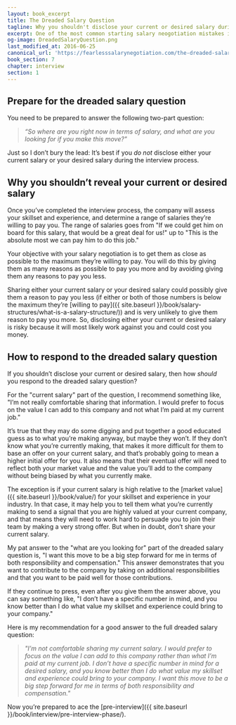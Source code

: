 ```yaml
---
layout: book_excerpt
title: The Dreaded Salary Question
tagline: Why you shouldn't disclose your current or desired salary during a job interview
excerpt: One of the most common starting salary neogotiation mistakes is disclosing your current or desired salary during the interview process. Here's how to avoid it.
og-image: DreadedSalaryQuestion.png
last_modified_at: 2016-06-25
canonical_url: 'https://fearlesssalarynegotiation.com/the-dreaded-salary-question/'
book_section: 7
chapter: interview
section: 1
---
```


## Prepare for the dreaded salary question

You need to be prepared to answer the following two­-part question:

> *“So where are you right now in terms of salary, and what are you looking for if you make this move?"*

Just so I don’t bury the lead: It’s best if you *do not* disclose either your current salary or your desired salary during the interview process.

## Why you shouldn’t reveal your current or desired salary 

Once you’ve completed the interview process, the company will assess your skillset and experience, and determine a range of salaries they’re willing to pay you. The range of salaries goes from "If we could get him on board for this salary, that would be a great deal for us!" up to "This is the absolute most we can pay him to do this job."

Your objective with your salary negotiation is to get them as close as possible to the maximum they’re willing to pay. You will do this by giving them as many reasons as possible to pay you more and by avoiding giving them any reasons to pay you less.

Sharing either your current salary or your desired salary could possibly give them a reason to pay you less (if either or both of those numbers is below the maximum they’re [willing to pay]({{ site.baseurl }}/book/salary-structures/what-is-a-salary-structure/)) and is very unlikely to give them reason to pay you more. So, disclosing either your current or desired salary is risky because it will most likely work against you and could cost you money. 

## How to respond to the dreaded salary question 

If you shouldn’t disclose your current or desired salary, then how *should* you respond to the dreaded salary question?

For the "current salary" part of the question, I recommend something like, "I’m not really comfortable sharing that information. I would prefer to focus on the value I can add to this company and not what I’m paid at my current job."
 
It’s true that they may do some digging and put together a good educated guess as to what you’re making anyway, but maybe they won’t. If they don’t know what you’re currently making, that makes it more difficult for them to base an offer on your current salary, and that’s probably going to mean a higher initial offer for you. It also means that their eventual offer will need to reflect both your market value and the value you’ll add to the company without being biased by what you currently make.

The exception is if your current salary is high relative to the [market value]({{ site.baseurl }}/book/value/) for your skillset and experience in your industry. In that case, it may help you to tell them what you’re currently making to send a signal that you are highly valued at your current company, and that means they will need to work hard to persuade you to join their team by making a very strong offer. But when in doubt, don’t share your current salary.
 
My pat answer to the "what are you looking for" part of the dreaded salary question is, "I want this move to be a big step forward for me in terms of both responsibility and compensation." This answer demonstrates that you want to contribute to the company by taking on additional responsibilities and that you want to be paid well for those contributions. 

If they continue to press, even after you give them the answer above, you can say something like, "I don’t have a specific number in mind, and you know better than I do what value my skillset and experience could bring to your company." 

Here is my recommendation for a good answer to the full dreaded salary question: 

> *"I’m not comfortable sharing my current salary. I would prefer to focus on the value I can add to this company rather than what I’m paid at my current job. I don’t have a specific number in mind for a desired salary, and you know better than I do what value my skillset and experience could bring to your company. I want this move to be a big step forward for me in terms of both responsibility and compensation."*

Now you’re prepared to ace the [pre­-interview]({{ site.baseurl }}/book/interview/pre-interview-phase/). 
